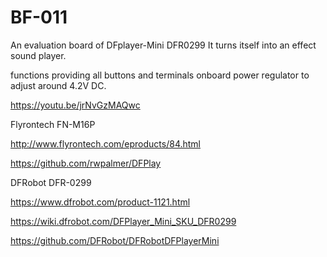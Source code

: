 # BF-011
An evaluation board of DFplayer-Mini DFR0299
It turns itself into an effect sound player.

functions
providing all buttons and terminals
onboard power regulator to adjust around 4.2V DC.

https://youtu.be/jrNvGzMAQwc


Flyrontech FN-M16P

http://www.flyrontech.com/eproducts/84.html

https://github.com/rwpalmer/DFPlay

DFRobot DFR-0299

https://www.dfrobot.com/product-1121.html

https://wiki.dfrobot.com/DFPlayer_Mini_SKU_DFR0299

https://github.com/DFRobot/DFRobotDFPlayerMini
